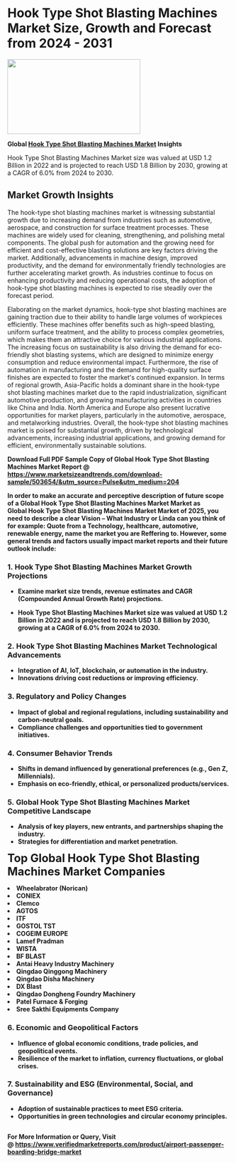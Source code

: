 <H1>Hook Type Shot Blasting Machines Market Size, Growth and Forecast from 2024 - 2031</H1><img class="aligncenter size-medium wp-image-584254" src="https://thirdeyenews.in/wp-content/uploads/2024/09/Global-Market-Research-300x168.jpeg" alt="" width="300" height="168" /><p><strong>Global&nbsp;<a href="https://www.marketsizeandtrends.com/download-sample/503654/&amp;utm_source=Pulse&amp;utm_medium=204">Hook Type Shot Blasting Machines Market</a> Insights</strong></p><p>Hook Type Shot Blasting Machines Market size was valued at USD 1.2 Billion in 2022 and is projected to reach USD 1.8 Billion by 2030, growing at a CAGR of 6.0% from 2024 to 2030.</p><p><h2>Market Growth Insights</h2> <p>The hook-type shot blasting machines market is witnessing substantial growth due to increasing demand from industries such as automotive, aerospace, and construction for surface treatment processes. These machines are widely used for cleaning, strengthening, and polishing metal components. The global push for automation and the growing need for efficient and cost-effective blasting solutions are key factors driving the market. Additionally, advancements in machine design, improved productivity, and the demand for environmentally friendly technologies are further accelerating market growth. As industries continue to focus on enhancing productivity and reducing operational costs, the adoption of hook-type shot blasting machines is expected to rise steadily over the forecast period.</p> <p><strong></strong></p> <p>Elaborating on the market dynamics, hook-type shot blasting machines are gaining traction due to their ability to handle large volumes of workpieces efficiently. These machines offer benefits such as high-speed blasting, uniform surface treatment, and the ability to process complex geometries, which makes them an attractive choice for various industrial applications. The increasing focus on sustainability is also driving the demand for eco-friendly shot blasting systems, which are designed to minimize energy consumption and reduce environmental impact. Furthermore, the rise of automation in manufacturing and the demand for high-quality surface finishes are expected to foster the market's continued expansion. In terms of regional growth, Asia-Pacific holds a dominant share in the hook-type shot blasting machines market due to the rapid industrialization, significant automotive production, and growing manufacturing activities in countries like China and India. North America and Europe also present lucrative opportunities for market players, particularly in the automotive, aerospace, and metalworking industries. Overall, the hook-type shot blasting machines market is poised for substantial growth, driven by technological advancements, increasing industrial applications, and growing demand for efficient, environmentally sustainable solutions.</p> <p><strong></p><p><span class=""><strong>Download Full PDF Sample Copy of Global Hook Type Shot Blasting Machines Market Report</strong> @ <a href="https://www.marketsizeandtrends.com/download-sample/503654/&amp;utm_source=Pulse&amp;utm_medium=204" target="_blank">https://www.marketsizeandtrends.com/download-sample/503654/&amp;utm_source=Pulse&amp;utm_medium=204</a></span></p><p>In order to make an accurate and perceptive description of future scope of a Global&nbsp;Hook Type Shot Blasting Machines Market Market as Global&nbsp;Hook Type Shot Blasting Machines Market Market of 2025, you need to describe a clear Vision &ndash; What Industry or Linda can you think of for example: Quote from a Technology, healthcare, automotive, renewable energy, name the market you are Reffering to. However, some general trends and factors usually impact market reports and their future outlook include:</p><h3>1.&nbsp;<strong>Hook Type Shot Blasting Machines Market Growth Projections</strong></h3><ul><li>Examine market size trends, revenue estimates and CAGR (Compounded Annual Growth Rate) projections.</li><li><p>Hook Type Shot Blasting Machines Market size was valued at USD 1.2 Billion in 2022 and is projected to reach USD 1.8 Billion by 2030, growing at a CAGR of 6.0% from 2024 to 2030.</p></li></ul><h3>2.&nbsp;<strong>Hook Type Shot Blasting Machines Market Technological Advancements</strong></h3><ul><li>Integration of AI, IoT, blockchain, or automation in the industry.</li><li>Innovations driving cost reductions or improving efficiency.</li></ul><h3>3.&nbsp;<strong>Regulatory and Policy Changes</strong></h3><ul><li>Impact of global and regional regulations, including sustainability and carbon-neutral goals.</li><li>Compliance challenges and opportunities tied to government initiatives.</li></ul><h3>4.&nbsp;<strong>Consumer Behavior Trends</strong></h3><ul><li>Shifts in demand influenced by generational preferences (e.g., Gen Z, Millennials).</li><li>Emphasis on eco-friendly, ethical, or personalized products/services.</li></ul><h3>5.&nbsp;<strong>Global Hook Type Shot Blasting Machines Market Competitive Landscape</strong></h3><ul><li>Analysis of key players, new entrants, and partnerships shaping the industry.</li><li>Strategies for differentiation and market penetration.</li></ul><p data-pm-slice="1 1 []"><span style="color: inherit; font-family: inherit; font-size: 25px;">Top Global Hook Type Shot Blasting Machines Market Companies</span></p><div class="" data-test-id=""><p><li>Wheelabrator (Norican)</li><li> CONIEX</li><li> Clemco</li><li> AGTOS</li><li> ITF</li><li> GOSTOL TST</li><li> COGEIM EUROPE</li><li> Lamef Pradman</li><li> WISTA</li><li> BF BLAST</li><li> Antai Heavy Industry Machinery</li><li> Qingdao Qinggong Machinery</li><li> Qingdao Disha Machinery</li><li> DX Blast</li><li> Qingdao Dongheng Foundry Machinery</li><li> Patel Furnace & Forging</li><li> Sree Sakthi Equipments Company</li></p></div><h3>6.&nbsp;<strong>Economic and Geopolitical Factors</strong></h3><ul><li>Influence of global economic conditions, trade policies, and geopolitical events.</li><li>Resilience of the market to inflation, currency fluctuations, or global crises.</li></ul><h3>7.&nbsp;<strong>Sustainability and ESG (Environmental, Social, and Governance)</strong></h3><ul><li>Adoption of sustainable practices to meet ESG criteria.</li><li>Opportunities in green technologies and circular economy principles.</li></ul><h2><strong style="font-size: 14px;">For More Information or Query, Visit @&nbsp;</strong><a style="background-color: #ffffff; font-size: 14px;" href="https://www.marketsizeandtrends.com/report/hook-type-shot-blasting-machines-market/" target="_blank">https://www.verifiedmarketreports.com/product/airport-passenger-boarding-bridge-market</a></h2>
